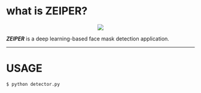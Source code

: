 # what is ZEIPER?

<p align="center">
    <img src="https://media.istockphoto.com/vectors/eye-logo-vector-id1179883860?k=20&m=1179883860&s=612x612&w=0&h=XHQ4CbmCRot9e22KusYAjvEpsfkr5db4SUX6cH-3V7k="></img>
</p>
 
 **_ZEIPER_** is a deep learning-based face mask detection application.
 
 <hr>
 
 # USAGE

```
$ python detector.py 
```